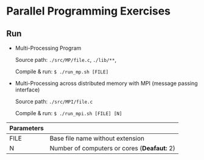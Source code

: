 # Parallel Programming Exercises

## Run


- Multi-Processing Program
    
    Source path: `./src/MP/file.c`, `./lib/**`, 

    Compile & run: `$ ./run_mp.sh [FILE]`

- Multi-Processing across distributed memory with MPI (message passing interface)

    Source path: `./src/MPI/file.c`

    Compile & run: `$ ./run_mpi.sh [FILE] [N]`

| Parameters |                                               |
| ---------- | --------------------------------------------- |
| FILE       | Base file name without extension              |
| N          | Number of computers or cores (**Deafaut:** 2) |
